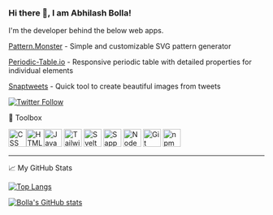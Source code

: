 ### Hi there 👋, I am Abhilash Bolla!

I'm the developer behind the below web apps. 

[Pattern.Monster](https://pattern.monster) - Simple and customizable SVG pattern generator

[Periodic-Table.io](https://periodic-table.io) - Responsive periodic table with detailed properties for individual elements

[Snaptweets](https://snaptweets.com) - Quick tool to create beautiful images from tweets

[![Twitter Follow](https://img.shields.io/twitter/follow/abhilashbolla?label=People%20following%20me%20on%20Twitter&style=social)](https://twitter.com/intent/follow?screen_name=MrNaveenCS)


🧰 Toolbox

<img src="https://upload.wikimedia.org/wikipedia/commons/d/d5/CSS3_logo_and_wordmark.svg" alt="CSS" height="35"/><img src="https://upload.wikimedia.org/wikipedia/commons/6/61/HTML5_logo_and_wordmark.svg" alt="HTML" height="35"/><img src="https://upload.wikimedia.org/wikipedia/commons/9/99/Unofficial_JavaScript_logo_2.svg" alt="JavaScript" height="35"/> 
<img src="https://cdn.worldvectorlogo.com/logos/tailwindcss.svg" alt="TailwindCSS" height="35"/> 
<img src="https://upload.wikimedia.org/wikipedia/commons/1/1b/Svelte_Logo.svg" alt="Svelte" height="35"/> 
<img src="https://sapper.svelte.dev/sapper-logo.svg" alt="Sapper" height="35"/> 
<img src="https://upload.wikimedia.org/wikipedia/commons/d/d9/Node.js_logo.svg" alt="NodeJS" height="35"/>
<img src="https://upload.wikimedia.org/wikipedia/commons/e/e0/Git-logo.svg" alt="Git" height="35"/>
<img src="https://upload.wikimedia.org/wikipedia/commons/d/db/Npm-logo.svg" alt="npm" height="35"/>

---

📈 My GitHub Stats

[![Top Langs](https://github-readme-stats.vercel.app/api/top-langs/?username=ivssh&hide=java&theme=radical)](https://github.com/anuraghazra/github-readme-stats)

[![Bolla's GitHub stats](https://github-readme-stats.vercel.app/api?username=ivssh&theme=radical)](https://github.com/anuraghazra/github-readme-stats)
